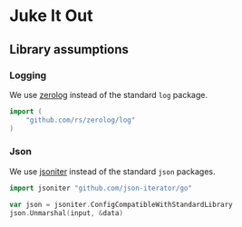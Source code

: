 # Juke It Out

## Library assumptions

### Logging

We use [zerolog](https://github.com/rs/zerolog) instead of the standard `log` package.

```go
import (
	"github.com/rs/zerolog/log"
)
```

### Json

We use [jsoniter](https://github.com/json-iterator/go) instead of the standard `json` packages.

```go
import jsoniter "github.com/json-iterator/go"

var json = jsoniter.ConfigCompatibleWithStandardLibrary
json.Unmarshal(input, &data)
```
